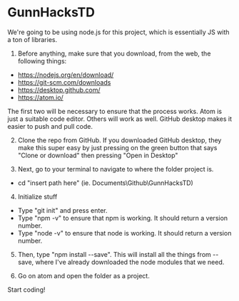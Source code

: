 # GunnHacksTD

We're going to be using node.js for this project, which is essentially JS with a ton of libraries.

1. Before anything, make sure that you download, from the web, the following things:
- https://nodejs.org/en/download/
- https://git-scm.com/downloads
- https://desktop.github.com/
- https://atom.io/

The first two will be necessary to ensure that the process works. Atom is just a suitable code editor. Others will work as well. GitHub desktop makes it easier to push and pull code.

2. Clone the repo from GitHub. If you downloaded GitHub desktop, they make this super easy by just pressing on the green button that says "Clone or download" then pressing "Open in Desktop"

3. Next, go to your terminal to navigate to where the folder project is.
- cd "insert path here" (ie. Documents\Github\GunnHacksTD)

4. Initialize stuff
- Type "git init" and press enter.
- Type "npm -v" to ensure that npm is working. It should return a version number.
- Type "node -v" to ensure that node is working. It should return a version number.

5. Then, type "npm install --save". This will install all the things from --save, where I've already downloaded the node modules that we need.

6. Go on atom and open the folder as a project.

Start coding!
